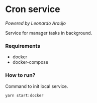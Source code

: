 # Cron service

*Powered by Leonardo Araújo*

Service for manager tasks in background.

### Requirements
- docker
- docker-compose

### How to run?
Command to init local service.

```
yarn start:docker
```